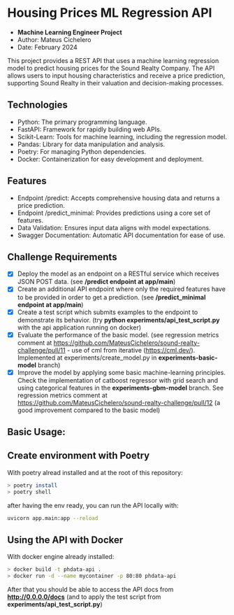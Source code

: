 # Housing Prices ML Regression API

- **Machine Learning Engineer Project**
- Author: Mateus Cichelero
- Date: February 2024

This project provides a REST API that uses a machine learning regression model to predict housing prices for the Sound Realty Company. The API allows users to input housing characteristics and receive a price prediction, supporting Sound Realty in their valuation and decision-making processes.

## Technologies

- Python: The primary programming language.
- FastAPI: Framework for rapidly building web APIs.
- Scikit-Learn: Tools for machine learning, including the regression model.
- Pandas: Library for data manipulation and analysis.
- Poetry: For managing Python dependencies.
- Docker: Containerization for easy development and deployment.

## Features

- Endpoint /predict: Accepts comprehensive housing data and returns a price prediction.
- Endpoint /predict_minimal: Provides predictions using a core set of features.
- Data Validation: Ensures input data aligns with model expectations.
- Swagger Documentation: Automatic API documentation for ease of use.

## Challenge Requirements
- [x] Deploy the model as an endpoint on a RESTful service which receives JSON POST data. (see **/predict endpoint at app/main**)
- [x] Create an additional API endpoint where only the required features have to be provided in order to get a prediction. (see **/predict_minimal endpoint at app/main**) 
- [x] Create a test script which submits examples to the endpoint to demonstrate its behavior. (try **python experiments/api_test_script.py** with the api application running on docker)
- [x] Evaluate the performance of the basic model. (see regression metrics comment at https://github.com/MateusCichelero/sound-realty-challenge/pull/11 - use of cml from iterative (https://cml.dev/). Implemented at experiments/create_model.py in **experiments-basic-model** branch)
- [x] Improve the model by applying some basic machine-learning principles. Check the implementation of catboost regressor with grid search and using categorical features in the **experiments-gbm-model** branch. See regression metrics comment at https://github.com/MateusCichelero/sound-realty-challenge/pull/12 (a good improvement compared to the basic model)

## Basic Usage:

## Create environment with Poetry
With poetry alread installed and at the root of this repository:

```bash
> poetry install
> poetry shell
```

after having the env ready, you can run the API locally with:
```bash
uvicorn app.main:app --reload
```

## Using the API with Docker
With docker engine already installed:

```bash
> docker build -t phdata-api .
> docker run -d --name mycontainer -p 80:80 phdata-api
```

After that you should be able to access the API docs from **http://0.0.0.0/docs** (and to apply the test script from **experiments/api_test_script.py**)